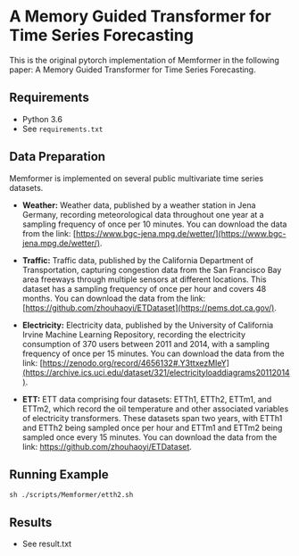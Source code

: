 # A Memory Guided Transformer for Time Series Forecasting

This is the original pytorch implementation of Memformer in the following paper: A Memory Guided Transformer for Time Series Forecasting.

## Requirements

- Python 3.6
- See `requirements.txt`

## Data Preparation

Memformer is implemented on several public multivariate time series datasets.

- **Weather:** Weather data, published by a weather station in Jena Germany, recording meteorological data throughout one year at a sampling frequency of once per 10 minutes. You can download the data from the link: [https://www.bgc-jena.mpg.de/wetter/](https://www.bgc-jena.mpg.de/wetter/).
  
- **Traffic:** Traffic data, published by the California Department of Transportation, capturing congestion data from the San Francisco Bay area freeways through multiple sensors at different locations. This dataset has a sampling frequency of once per hour and covers 48 months. You can download the data from the link: [https://github.com/zhouhaoyi/ETDataset](https://pems.dot.ca.gov/).
  
- **Electricity:** Electricity data, published by the University of California Irvine Machine Learning Repository, recording the electricity consumption of 370 users between 2011 and 2014, with a sampling frequency of once per 15 minutes. You can download the data from the link: [https://zenodo.org/record/4656132#.Y3ttxezMIeY](https://archive.ics.uci.edu/dataset/321/electricityloaddiagrams20112014).
  
- **ETT:** ETT data comprising four datasets: ETTh1, ETTh2, ETTm1, and ETTm2, which record the oil temperature and other associated variables of electricity transformers. These datasets span two years, with ETTh1 and ETTh2 being sampled once per hour and ETTm1 and ETTm2 being sampled once every 15 minutes. You can download the data from the link: https://github.com/zhouhaoyi/ETDataset.
  
## Running Example
	sh ./scripts/Memformer/etth2.sh

## Results
-  See result.txt
